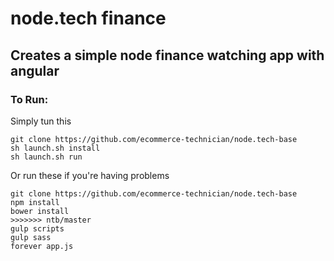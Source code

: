 # node.tech finance
## Creates a simple node finance watching app with angular

### To Run:

Simply tun this 
```
git clone https://github.com/ecommerce-technician/node.tech-base
sh launch.sh install
sh launch.sh run
```

Or run these if you're having problems
```
git clone https://github.com/ecommerce-technician/node.tech-base
npm install
bower install
>>>>>>> ntb/master
gulp scripts
gulp sass
forever app.js
```
